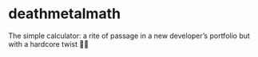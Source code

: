 # deathmetalmath
The simple calculator: a rite of passage in a new developer’s portfolio but with a hardcore twist 🎸🤘

